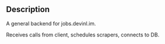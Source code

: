 ## Description

A general backend for jobs.devinl.im. 

Receives calls from client, schedules scrapers, connects to DB. 


